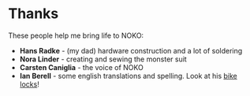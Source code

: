 # Thanks

These people help me bring life to NOKO:

- **Hans Radke** - (my dad) hardware construction and a lot of soldering
- **Nora Linder** - creating and sewing the monster suit
- **Carsten Caniglia** - the voice of NOKO
- **Ian Berell** - some english translations and spelling. Look at his [bike locks](https://twitter.com/sphykeian)!
